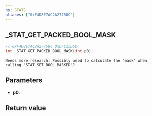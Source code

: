 ```yaml
---
ns: STATS
aliases: ["0xF4D8E7AC2A27758C"]
---
```

## _STAT_GET_PACKED_BOOL_MASK

```c
// 0xF4D8E7AC2A27758C 0xDFC25D66
int _STAT_GET_PACKED_BOOL_MASK(int p0);
```

```
Needs more research. Possibly used to calculate the "mask" when calling "STAT_SET_BOOL_MASKED"?  
```

## Parameters
* **p0**: 

## Return value

